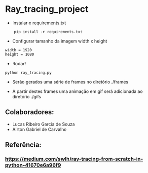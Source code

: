 # Ray_tracing_project

- Instalar o requirements.txt
```
    pip install -r requirements.txt
```
- Configurar tamanho da imagem width x height
```
width = 1920
height = 1080
```

- Rodar!
```
python ray_tracing.py
```

- Serão gerados uma série de frames no diretório ./frames

- A partir destes frames uma animação em gif será adicionada ao diretório ./gifs

## Colaboradores:
- Lucas Ribeiro Garcia de Souza
- Airton Gabriel de Carvalho

## Referência:
### https://medium.com/swlh/ray-tracing-from-scratch-in-python-41670e6a96f9
